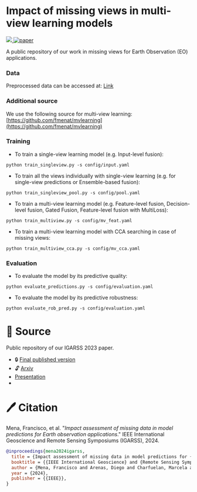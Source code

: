 # Impact of missing views in multi-view learning models
<a href="https://github.com/fmenat/mvlearning">  <img src="https://img.shields.io/badge/Package-mvlearning-blue"/>  </a> [![paper](https://img.shields.io/badge/arXiv-2403.14297v1-D12424)](https://www.arxiv.org/abs/2403.14297v1) 

A public repository of our work in missing views for Earth Observation (EO) applications.

### Data
Preprocessed data can be accessed at: [Link](https://cloud.dfki.de/owncloud/index.php/s/yxAfArTXkMF7nM2)

### Additional source
We use the following source for multi-view learning: [https://github.com/fmenat/mvlearning](https://github.com/fmenat/mvlearning)

### Training
* To train a single-view learning model (e.g. Input-level fusion):  
```
python train_singleview.py -s config/input.yaml
```

* To train all the views individually with single-view learning (e.g. for single-view predictions or Ensemble-based fusion):  
```
python train_singleview_pool.py -s config/pool.yaml
```

* To train a multi-view learning model (e.g. Feature-level fusion, Decision-level fusion, Gated Fusion, Feature-level fusion with MultiLoss):  
```
python train_multiview.py -s config/mv_feat.yaml
```

* To train a multi-view learning model with CCA searching in case of missing views:  
```
python train_multiview_cca.py -s config/mv_cca.yaml
```

### Evaluation
* To evaluate the model by its predictive quality:
```
python evaluate_predictions.py -s config/evaluation.yaml
```

* To evaluate the model by its predictive robustness:
```
python evaluate_rob_pred.py -s config/evaluation.yaml
```


# :scroll: Source

Public repository of our IGARSS 2023 paper.
* :lock: [Final published version](https://doi.org/10.1109/IGARSS53475.2024.10640375)
* :unlock: [Arxiv](https://arxiv.org/abs/2403.14297v1)
* [Presentation](https://github.com/fmenat/fmenat/blob/main/presentations/2024_IGARSS_Missing.pdf)
* 

# 🖊️ Citation

Mena, Francisco, et al. "*Impact assessment of missing data in model predictions for Earth observation applications*." IEEE International Geoscience and Remote Sensing Symposiums (IGARSS), 2024.
```bibtex
@inproceedings{mena2024igarss,
  title = {Impact assessment of missing data in model predictions for {Earth} observation applications},
  booktitle = {{IEEE International Geoscience} and {Remote Sensing Symposium} ({IGARSS})},
  author = {Mena, Francisco and Arenas, Diego and Charfuelan, Marcela and Nuske, Marlon and Dengel, Andreas},
  year = {2024},
  publisher = {{IEEE}},
}
```
